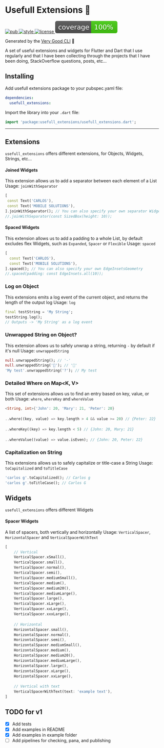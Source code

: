 # Usefull Extensions 🔌

<p align="left">
  <a href="https://pub.dev/packages/usefull_extensions">
     <img alt="pub" src="https://img.shields.io/pub/v/usefull_extensions.svg?label=usefull_extensions">
  </a>
  <a href="https://pub.dev/packages/very_good_analysis">
     <img alt="style" src="https://img.shields.io/badge/style-very_good_analysis-B22C89.svg">
  </a>
  <a href="https://opensource.org/licenses/BSD-3-Clause">
     <img alt="license" src="https://img.shields.io/badge/license-BSD 3-green.svg">
  </a>
  <a href="#">
     <img alt="coverage" src="https://github.com/cgutierr-zgz/usefull_extensions/blob/master/coverage_badge.svg">
  </a>
</p>


Generated by the [Very Good CLI](https://github.com/VeryGoodOpenSource/very_good_cli) 🤖

A set of useful extensions and widgets for Flutter and Dart that I use regularly and that I have been collecting through the projects that I have been doing, StackOverflow questions, posts, etc...

## Installing

Add usefull extensions package to your pubspec.yaml file:

```yaml
dependencies:
  usefull_extensions:
```

Import the library into your `.dart` file:

```dart
import 'package:usefull_extensions/usefull_extensions.dart';
```

---

## Extensions

`usefull_extensions` offers different extensions, for Objects, Widgets, Strings, etc...

#### Joined Widgets

This extension allows us to add a separator between each element of a List<Widget>
Usage: `joinWithSeparator`

```dart
[
 const Text('CARLOS'),
 const Text('MOBILE SOLUTIONS'),
].joinWithSeparator(); // You can also specify your own separator Widget
//.joinWithSeparator(const SizedBox(height: 10));
```

#### Spaced Widgets

This extension allows us to add a padding to a whole List<Widget>, by default excludes flex Widgets, such as `Expanded`, `Spacer` or `Flexible`
Usage: `spaced`

```dart
[
  const Text('CARLOS'),
  const Text('MOBILE SOLUTIONS'),
].spaced(); // You can also specify your own EdgeInsetsGeometry
//.spaced(padding: const EdgeInsets.all(10));
```

### Log on Object

This extensions emits a log event of the current object, and returns the length of the output log
Usage: `log`

```dart
final testString = 'My String';
testString.log();
// Outputs -> 'My String' as a log event
```

### Unwrapped String on Object?

This extension allows us to safely unwrap a string, returning `-` by default if it's null
Usage: `unwrappedString`

```dart
null.unwrappedString(); // '-'
null.unwrappedString('🍰'); // '🍰'
'My test'.unwrappedString('?'); // My test
```

### Detailed Where on Map<K, V>

This set of extensions allows us to find an entry based on key, value, or both
Usage: `where`, `whereKey` and `whereValue`

```dart
<String, int>{'John': 20, 'Mary': 21, 'Peter': 20}

..where((key, value) => key.length > 4 && value >= 20) // {Peter: 22}

..whereKey((key) => key.length < 5) // {John: 20, Mary: 21}

..whereValue((value) => value.isEven); // {John: 20, Peter: 22}
```

### Capitalization on String

This extensions allows us to safely capitalize or title-case a String
Usage: `toCapitalized` and `toTitleCase`

```dart
'carlos g'.toCapitalized(); // Carlos g
'carlos g'.toTitleCase(); // Carlos G
```

## Widgets

`usefull_extensions` offers different Widgets

#### Spacer Widgets

A list of spacers, both vertically and horizontally
Usage: `VerticalSpacer`, `HorizontalSpacer` and `VerticalSpacerWithText`

```dart
[
	// Vertical
    VerticalSpacer.xSmall(),
    VerticalSpacer.small(),
    VerticalSpacer.normal(),
    VerticalSpacer.semi(),
    VerticalSpacer.mediumSmall(),
    VerticalSpacer.medium(),
    VerticalSpacer.medium20(),
    VerticalSpacer.mediumLarge(),
    VerticalSpacer.large(),
    VerticalSpacer.xLarge(),
    VerticalSpacer.xxLarge(),
    VerticalSpacer.xxxLarge(),
    
	// Horizontal
    HorizontalSpacer.small(),
    HorizontalSpacer.normal(),
    HorizontalSpacer.semi(),
    HorizontalSpacer.mediumSmall(),
    HorizontalSpacer.medium(),
    HorizontalSpacer.medium20(),
    HorizontalSpacer.mediumLarge(),
    HorizontalSpacer.large(),
    HorizontalSpacer.xLarge(),
    HorizontalSpacer.xxLarge(),
    
	// Vertical with text
    VerticalSpacerWithText(text: 'example text'),
]
```

## TODO for v1
- [x] Add tests
- [x] Add examples in README
- [x] Add examples in example folder
- [ ] Add pipelines for checking, pana, and publishing
